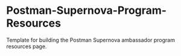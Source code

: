 # Postman-Supernova-Program-Resources
Template for building the Postman Supernova ambassador program resources page.
